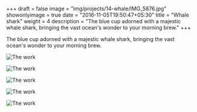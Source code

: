 +++
draft = false
image = "img/projects/14-whale/IMG_5876.jpg"
showonlyimage = true
date = "2016-11-05T19:50:47+05:30"
title = "Whale shark"
weight = 4
description = "The blue cup adorned with a majestic whale shark, bringing the vast ocean's wonder to your morning brew."
+++

The blue cup adorned with a majestic whale shark, bringing the vast ocean's wonder to your morning brew.

![The work][1]

![The work][2]

![The work][3]

![The work][4]

![The work][5]


[1]: /img/projects/14-whale/IMG_5873.jpg
[2]: /img/projects/14-whale/IMG_5874.jpg
[3]: /img/projects/14-whale/IMG_5875.jpg
[4]: /img/projects/14-whale/IMG_5876.jpg
[5]: /img/projects/14-whale/IMG_5877.jpg